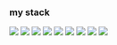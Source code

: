 ### my stack

<img src="https://img.shields.io/badge/Python-black?style=for-the-badge&logo=python&logoColor=yellow"/> 
<img src="https://img.shields.io/badge/Django-green?style=for-the-badge&logo=django&logoColor=white"/>
<img src="https://img.shields.io/badge/MySQL-blue?style=for-the-badge&logo=mysql&logoColor=white"/>
<img src="https://img.shields.io/badge/postgresql-white?style=for-the-badge&logo=postgresql&logoColor=blue"/>
<img src="https://img.shields.io/badge/Python-black?style=for-the-badge&logo=python&logoColor=yellow"/>
<img src="https://img.shields.io/badge/Python-black?style=for-the-badge&logo=python&logoColor=yellow"/>
<img src="https://img.shields.io/badge/Python-black?style=for-the-badge&logo=python&logoColor=yellow"/>
<img src="https://img.shields.io/badge/Python-black?style=for-the-badge&logo=python&logoColor=yellow"/>
<img src="https://img.shields.io/badge/Python-black?style=for-the-badge&logo=python&logoColor=yellow"/>
